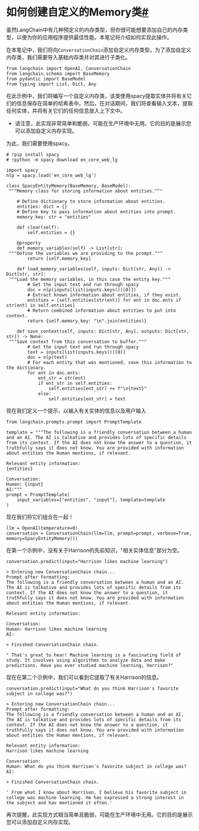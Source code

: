 

如何创建自定义的Memory类[#](#how-to-create-a-custom-memory-class "Permalink to this headline")
=====================================================================================

虽然LangChain中有几种预定义的内存类型，但你很可能想要添加自己的内存类型，以便为你的应用程序提供最佳性能。本笔记将介绍如何实现此操作。

在本笔记中，我们将向`ConversationChain`添加自定义内存类型。为了添加自定义内存类，我们需要导入基础内存类并对其进行子类化。

```
from langchain import OpenAI, ConversationChain
from langchain.schema import BaseMemory
from pydantic import BaseModel
from typing import List, Dict, Any

```

在此示例中，我们将编写一个自定义内存类，该类使用spacy提取实体并将有关它们的信息保存在简单的哈希表中。然后，在对话期间，我们将查看输入文本，提取任何实体，并将有关它们的任何信息放入上下文中。

* 请注意，此实现非常简单和脆弱，可能在生产环境中无用。它的目的是展示您可以添加自定义内存实现。

为此，我们需要使用spacy。

```
# !pip install spacy
# !python -m spacy download en_core_web_lg

```

```
import spacy
nlp = spacy.load('en_core_web_lg')

```

```
class SpacyEntityMemory(BaseMemory, BaseModel):
 """Memory class for storing information about entities."""

    # Define dictionary to store information about entities.
    entities: dict = {}
    # Define key to pass information about entities into prompt.
    memory_key: str = "entities"

    def clear(self):
        self.entities = {}

    @property
    def memory_variables(self) -> List[str]:
 """Define the variables we are providing to the prompt."""
        return [self.memory_key]

    def load_memory_variables(self, inputs: Dict[str, Any]) -> Dict[str, str]:
 """Load the memory variables, in this case the entity key."""
        # Get the input text and run through spacy
        doc = nlp(inputs[list(inputs.keys())[0]])
        # Extract known information about entities, if they exist.
        entities = [self.entities[str(ent)] for ent in doc.ents if str(ent) in self.entities]
        # Return combined information about entities to put into context.
        return {self.memory_key: "\n".join(entities)}

    def save_context(self, inputs: Dict[str, Any], outputs: Dict[str, str]) -> None:
 """Save context from this conversation to buffer."""
        # Get the input text and run through spacy
        text = inputs[list(inputs.keys())[0]]
        doc = nlp(text)
        # For each entity that was mentioned, save this information to the dictionary.
        for ent in doc.ents:
            ent_str = str(ent)
            if ent_str in self.entities:
                self.entities[ent_str] += f"\n{text}"
            else:
                self.entities[ent_str] = text

```

现在我们定义一个提示，以输入有关实体的信息以及用户输入

```
from langchain.prompts.prompt import PromptTemplate

template = """The following is a friendly conversation between a human and an AI. The AI is talkative and provides lots of specific details from its context. If the AI does not know the answer to a question, it truthfully says it does not know. You are provided with information about entities the Human mentions, if relevant.

Relevant entity information:
{entities}

Conversation:
Human: {input}
AI:"""
prompt = PromptTemplate(
    input_variables=["entities", "input"], template=template
)

```

现在我们将它们组合在一起！

```
llm = OpenAI(temperature=0)
conversation = ConversationChain(llm=llm, prompt=prompt, verbose=True, memory=SpacyEntityMemory())

```

在第一个示例中，没有关于Harrison的先前知识，"相关实体信息"部分为空。

```
conversation.predict(input="Harrison likes machine learning")

```

```
> Entering new ConversationChain chain...
Prompt after formatting:
The following is a friendly conversation between a human and an AI. The AI is talkative and provides lots of specific details from its context. If the AI does not know the answer to a question, it truthfully says it does not know. You are provided with information about entities the Human mentions, if relevant.

Relevant entity information:

Conversation:
Human: Harrison likes machine learning
AI:

> Finished ConversationChain chain.

```

```
" That's great to hear! Machine learning is a fascinating field of study. It involves using algorithms to analyze data and make predictions. Have you ever studied machine learning, Harrison?"

```

现在在第二个示例中，我们可以看到它提取了有关Harrison的信息。

```
conversation.predict(input="What do you think Harrison's favorite subject in college was?")

```

```
> Entering new ConversationChain chain...
Prompt after formatting:
The following is a friendly conversation between a human and an AI. The AI is talkative and provides lots of specific details from its context. If the AI does not know the answer to a question, it truthfully says it does not know. You are provided with information about entities the Human mentions, if relevant.

Relevant entity information:
Harrison likes machine learning

Conversation:
Human: What do you think Harrison's favorite subject in college was?
AI:

> Finished ConversationChain chain.

```

```
' From what I know about Harrison, I believe his favorite subject in college was machine learning. He has expressed a strong interest in the subject and has mentioned it often.'

```

再次提醒，此实现方式相当简单且脆弱，可能在生产环境中无用。它的目的是展示您可以添加自定义内存实现。

